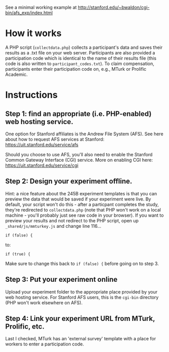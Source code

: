 See a minimal working example at http://stanford.edu/~bwaldon/cgi-bin/afs_exp/index.html

# How it works

A PHP script (`collectdata.php`) collects a participant's data and saves their results as a .txt file on your web server. Participants are also provided a participation code which is identical to the name of their results file (this code is also written to `participant_codes.txt`). To claim compensation, participants enter their participation code on, e.g., MTurk or Prolific Academic. 

# Instructions

## Step 1: find an appropriate (i.e. PHP-enabled) web hosting service.

One option for Stanford affiliates is the Andrew File System (AFS). See here about how to request AFS services at Stanford: https://uit.stanford.edu/service/afs 

Should you choose to use AFS, you'll also need to enable the Stanford Common Gateway Interface (CGI) service. More on enabling CGI here: https://uit.stanford.edu/service/cgi

## Step 2: Design your experiment offline. 

Hint: a nice feature about the 245B experiment templates is that you can preview the data that would be saved if your experiment were live. By default, your script won't do this - after a particpant completes the study, they're redirected to `collectdata.php` (note that PHP won't work on a local machine - you'll probably just see raw code in your browser). If you want to preview your results and not redirect to the PHP script, open up `_shared/js/mmturkey.js` and change line 116...

`if (false) {`

to: 

`if (true) {`

Make sure to change this back to `if (false) {` before going on to step 3. 

## Step 3: Put your experiment online 

Upload your experiment folder to the appropriate place provided by your web hosting service. For Stanford AFS users, this is the `cgi-bin` directory (PHP won't work elsewhere on AFS). 

## Step 4: Link your experiment URL from MTurk, Prolific, etc.

Last I checked, MTurk has an 'external survey' template with a place for workers to enter a participation code. 
